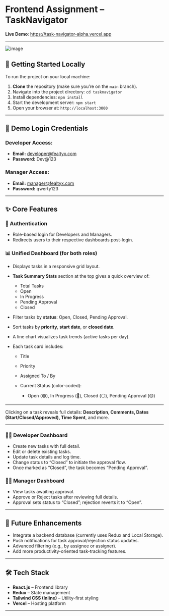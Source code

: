# Frontend Assignment – TaskNavigator

**Live Demo**: https://task-navigator-alpha.vercel.app

---
![image](https://github.com/user-attachments/assets/04a7c0a4-9803-4066-957f-f0bfa184130a)

## 🔧 Getting Started Locally

To run the project on your local machine:

1. **Clone** the repository (make sure you’re on the `main` branch).
2. Navigate into the project directory:
   `cd tasknavigator`
3. Install dependencies:
   `npm install`
4. Start the development server:
   `npm start`
5. Open your browser at:
   `http://localhost:3000`

---

## 🔐 Demo Login Credentials

### Developer Access:

* **Email:** [developer@fealtyx.com](mailto:developer@fealtyx.com)
* **Password:** Dev\@123

### Manager Access:

* **Email:** [manager@fealtyx.com](mailto:manager@fealtyx.com)
* **Password:** qwerty123

---

## ✨ Core Features

### 🔑 Authentication

* Role-based login for Developers and Managers.
* Redirects users to their respective dashboards post-login.

### 📊 Unified Dashboard (for both roles)

* Displays tasks in a responsive grid layout.
* **Task Summary Stats** section at the top gives a quick overview of:

  * Total Tasks
  * Open
  * In Progress
  * Pending Approval
  * Closed
* Filter tasks by **status**: Open, Closed, Pending Approval.
* Sort tasks by **priority**, **start date**, or **closed date**.
* A line chart visualizes task trends (active tasks per day).
* Each task card includes:

  * Title
  * Priority
  * Assigned To / By
  * Current Status (color-coded):

    * Open (🟢), In Progress (🔵), Closed (⚪), Pending Approval (🟡)

---

Clicking on a task reveals full details:
**Description, Comments, Dates (Start/Closed/Approved), Time Spent**, and more.

---

### 👨‍💻 Developer Dashboard

* Create new tasks with full detail.
* Edit or delete existing tasks.
* Update task details and log time.
* Change status to “Closed” to initiate the approval flow.
* Once marked as “Closed”, the task becomes “Pending Approval”.

### 👩‍💼 Manager Dashboard

* View tasks awaiting approval.
* Approve or Reject tasks after reviewing full details.
* Approval sets status to “Closed”; rejection reverts it to “Open”.

---

## 🚀 Future Enhancements

* Integrate a backend database (currently uses Redux and Local Storage).
* Push notifications for task approval/rejection status updates.
* Advanced filtering (e.g., by assignee or assigner).
* Add more productivity-oriented task-tracking features.

---

## 🛠 Tech Stack

* **React.js** – Frontend library
* **Redux** – State management
* **Tailwind CSS (Inline)** – Utility-first styling
* **Vercel** – Hosting platform

---
